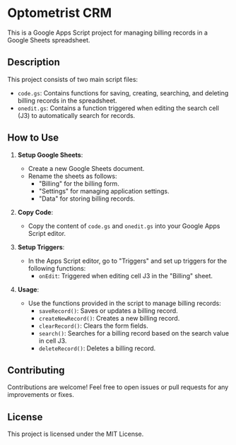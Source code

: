 # Optometrist CRM

This is a Google Apps Script project for managing billing records in a Google Sheets spreadsheet.

## Description

This project consists of two main script files:

- `code.gs`: Contains functions for saving, creating, searching, and deleting billing records in the spreadsheet.
- `onedit.gs`: Contains a function triggered when editing the search cell (J3) to automatically search for records.

## How to Use

1. **Setup Google Sheets**: 
   - Create a new Google Sheets document.
   - Rename the sheets as follows:
     - "Billing" for the billing form.
     - "Settings" for managing application settings.
     - "Data" for storing billing records.

2. **Copy Code**:
   - Copy the content of `code.gs` and `onedit.gs` into your Google Apps Script editor.

3. **Setup Triggers**:
   - In the Apps Script editor, go to "Triggers" and set up triggers for the following functions:
     - `onEdit`: Triggered when editing cell J3 in the "Billing" sheet.

4. **Usage**:
   - Use the functions provided in the script to manage billing records:
     - `saveRecord()`: Saves or updates a billing record.
     - `createNewRecord()`: Creates a new billing record.
     - `clearRecord()`: Clears the form fields.
     - `search()`: Searches for a billing record based on the search value in cell J3.
     - `deleteRecord()`: Deletes a billing record.

## Contributing

Contributions are welcome! Feel free to open issues or pull requests for any improvements or fixes.

## License

This project is licensed under the MIT License. 
